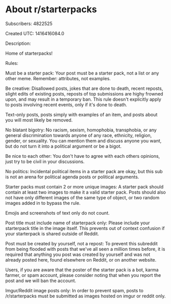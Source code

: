 # About r/starterpacks

Subscribers: 4822525

Created UTC: 1416416084.0

Description:

Home of starterpacks!

Rules:

Must be a starter pack: Your post must be a starter pack, not a list or any other meme.  Remember:  attributes, not examples.

Be creative: Disallowed posts, jokes that are done to death, recent reposts, slight edits of existing posts, reposts of top submissions are highy frowned upon, and may result in a temporary ban. This rule doesn't explicitly apply to posts involving recent events, only if it's done to death.

Text-only posts, posts simply with examples of an item, and posts about you will most likely be removed.

No blatant bigotry: No racism, sexism, homophobia, transphobia, or any general discrimination towards anyone of any race, ethnicity, religion, gender, or sexuality. You can mention them and discuss anyone you want, but do not turn it into a political argument or be a bigot.

Be nice to each other: You don't have to agree with each others opinions, just try to be civil in your discussions.

No politics: Incidental political items in a starter pack are okay, but this sub is not an arena for political agenda posts or political arguments.

Starter packs must contain 2 or more unique images: A starter pack should contain at least two images to make it a valid starter pack. Posts should also not have only different images of the same type of object, or two random images added in to bypass the rule.

Emojis and screenshots of text only do not count.

Post title must include name of starterpack only: Please include your starterpack title in the image itself. This prevents out of context confusion if your starterpack is shared outside of Reddit.

Post must be created by yourself, not a repost: To prevent this subreddit from being flooded with posts that we've all seen a million times before, it is required that anything you post was created by yourself and was not already posted here, found elsewhere on Reddit, or on another website.

Users, if you are aware that the poster of the starter pack is a bot, karma farmer, or spam account, please consider noting that when you report the post and we will ban the account.

Imgur/Reddit image posts only: In order to prevent spam, posts to /r/starterpacks must be submitted as images hosted on imgur or reddit only.

